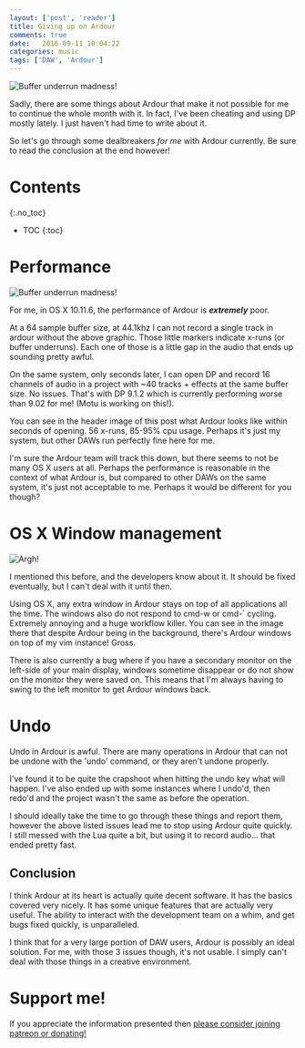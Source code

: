 ```yaml
---
layout: ['post', 'reader']
title: Giving up on Ardour
comments: true
date:   2016-09-11_10:04:22 
categories: music
tags: ['DAW', 'Ardour']
---
```


![Buffer underrun madness!](/assets/Ardour/Performance.png)

Sadly, there are some things about Ardour that make it not possible for me to continue the whole month with it. In fact, I've been cheating and using DP mostly lately. I just haven't had time to write about it.

So let's go through some dealbreakers _for me_ with Ardour currently. Be sure to read the conclusion at the end however!

<!--more-->

# Contents
{:.no_toc}
* TOC
{:toc}

# Performance

![Buffer underrun madness!](/assets/Ardour/x-run.png)

For me, in OS X 10.11.6, the performance of Ardour is __*extremely*__ poor.

At a 64 sample buffer size, at 44.1khz I can not record a single track in ardour without the above graphic. Those little markers indicate x-runs (or buffer underruns). Each one of those is a little gap in the audio that ends up sounding pretty awful.

On the same system, only seconds later, I can open DP and record 16 channels of audio in a project with ~40 tracks + effects at the same buffer size. No issues. That's with DP 9.1.2 which is currently performing worse than 9.02 for me! (Motu is working on this!).

You can see in the header image of this post what Ardour looks like within seconds of opening. 56 x-runs, 85-95% cpu usage. Perhaps it's just my system, but other DAWs run perfectly fine here for me.

I'm sure the Ardour team will track this down, but there seems to not be many OS X users at all. Perhaps the performance is reasonable in the context of what Ardour is, but compared to other DAWs on the same system, it's just not acceptable to me. Perhaps it would be different for you though?

# OS X Window management

![Argh!](/assets/Ardour/WindowManagement.png)

I mentioned this before, and the developers know about it. It should be fixed eventually, but I can't deal with it until then.

Using OS X, any extra window in Ardour stays on top of all applications all the time. The windows also do not respond to cmd-w or cmd-` cycling. Extremely annoying and a huge workflow killer. You can see in the image there that despite Ardour being in the background, there's Ardour windows on top of my vim instance! Gross.

There is also currently a bug where if you have a secondary monitor on the left-side of your main display, windows sometime disappear or do not show on the monitor they were saved on. This means that I'm always having to swing to the left monitor to get Ardour windows back.

# Undo

Undo in Ardour is awful. There are many operations in Ardour that can not be undone with the 'undo' command, or they aren't undone properly.

I've found it to be quite the crapshoot when hitting the undo key what will happen. I've also ended up with some instances where I undo'd, then redo'd and the project wasn't the same as before the operation.

I should ideally take the time to go through these things and report them, however the above listed issues lead me to stop using Ardour quite quickly. I still messed with the Lua quite a bit, but using it to record audio... that ended pretty fast.

## Conclusion

I think Ardour at its heart is actually quite decent software. It has the basics covered very nicely. It has some unique features that are actually very useful. The ability to interact with the development team on a whim, and get bugs fixed quickly, is unparalleled.

I think that for a very large portion of DAW users, Ardour is possibly an ideal solution. For me, with those 3 issues though, it's not usable. I simply can't deal with those things in a creative environment.

# Support me!

If you appreciate the information presented then <a href="/DonateNow/">please consider joining patreon or donating!</a>




